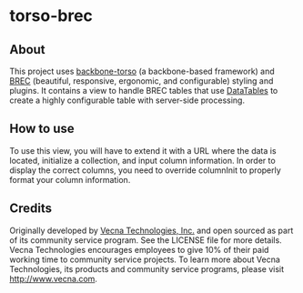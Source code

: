 # torso-brec

## About
This project uses [backbone-torso](https://github.com/vecnatechnologies/backbone-torso) (a backbone-based framework) and [BREC](https://github.com/vecnatechnologies/brec-base) (beautiful, responsive, ergonomic, and configurable) styling and plugins. It contains a view to handle BREC tables that use [DataTables](https://datatables.net/) to create a highly configurable table with server-side processing.

## How to use
To use this view, you will have to extend it with a URL where the data is located, initialize a collection, and input column information. In order to display the correct columns, you need to override columnInit to properly format your column information.

## Credits
Originally developed by [Vecna Technologies, Inc.](http://www.vecna.com/) and open sourced as part of its community service program. See the LICENSE file for more details.
Vecna Technologies encourages employees to give 10% of their paid working time to community service projects.
To learn more about Vecna Technologies, its products and community service programs, please visit http://www.vecna.com.
